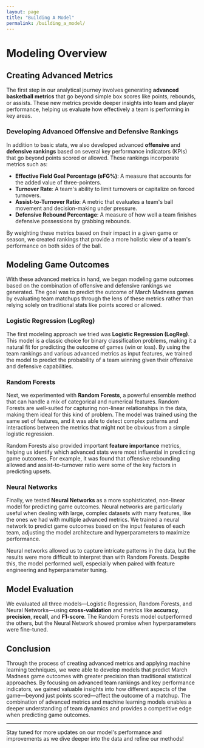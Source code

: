 ```yaml
---
layout: page
title: "Building A Model"
permalink: /building_a_model/
---
```


# Modeling Overview

## Creating Advanced Metrics

The first step in our analytical journey involves generating **advanced basketball metrics** that go beyond simple box scores like points, rebounds, or assists. These new metrics provide deeper insights into team and player performance, helping us evaluate how effectively a team is performing in key areas.

### Developing Advanced Offensive and Defensive Rankings

In addition to basic stats, we also developed advanced **offensive** and **defensive rankings** based on several key performance indicators (KPIs) that go beyond points scored or allowed. These rankings incorporate metrics such as:

- **Effective Field Goal Percentage (eFG%)**: A measure that accounts for the added value of three-pointers.
- **Turnover Rate**: A team's ability to limit turnovers or capitalize on forced turnovers.
- **Assist-to-Turnover Ratio**: A metric that evaluates a team's ball movement and decision-making under pressure.
- **Defensive Rebound Percentage**: A measure of how well a team finishes defensive possessions by grabbing rebounds.

By weighting these metrics based on their impact in a given game or season, we created rankings that provide a more holistic view of a team's performance on both sides of the ball.

## Modeling Game Outcomes

With these advanced metrics in hand, we began modeling game outcomes based on the combination of offensive and defensive rankings we generated. The goal was to predict the outcome of March Madness games by evaluating team matchups through the lens of these metrics rather than relying solely on traditional stats like points scored or allowed.

### Logistic Regression (LogReg)

The first modeling approach we tried was **Logistic Regression (LogReg)**. This model is a classic choice for binary classification problems, making it a natural fit for predicting the outcome of games (win or loss). By using the team rankings and various advanced metrics as input features, we trained the model to predict the probability of a team winning given their offensive and defensive capabilities.

### Random Forests

Next, we experimented with **Random Forests**, a powerful ensemble method that can handle a mix of categorical and numerical features. Random Forests are well-suited for capturing non-linear relationships in the data, making them ideal for this kind of problem. The model was trained using the same set of features, and it was able to detect complex patterns and interactions between the metrics that might not be obvious from a simple logistic regression.

Random Forests also provided important **feature importance** metrics, helping us identify which advanced stats were most influential in predicting game outcomes. For example, it was found that offensive rebounding allowed and assist-to-turnover ratio were some of the key factors in predicting upsets.

### Neural Networks

Finally, we tested **Neural Networks** as a more sophisticated, non-linear model for predicting game outcomes. Neural networks are particularly useful when dealing with large, complex datasets with many features, like the ones we had with multiple advanced metrics. We trained a neural network to predict game outcomes based on the input features of each team, adjusting the model architecture and hyperparameters to maximize performance.

Neural networks allowed us to capture intricate patterns in the data, but the results were more difficult to interpret than with Random Forests. Despite this, the model performed well, especially when paired with feature engineering and hyperparameter tuning.

## Model Evaluation

We evaluated all three models—Logistic Regression, Random Forests, and Neural Networks—using **cross-validation** and metrics like **accuracy**, **precision**, **recall**, and **F1-score**. The Random Forests model outperformed the others, but the Neural Network showed promise when hyperparameters were fine-tuned.

## Conclusion

Through the process of creating advanced metrics and applying machine learning techniques, we were able to develop models that predict March Madness game outcomes with greater precision than traditional statistical approaches. By focusing on advanced team rankings and key performance indicators, we gained valuable insights into how different aspects of the game—beyond just points scored—affect the outcome of a matchup. The combination of advanced metrics and machine learning models enables a deeper understanding of team dynamics and provides a competitive edge when predicting game outcomes.

---
Stay tuned for more updates on our model's performance and improvements as we dive deeper into the data and refine our methods!
